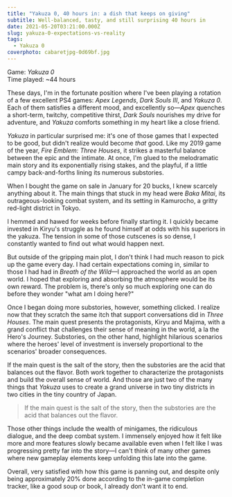 ```yaml
---
title: "Yakuza 0, 40 hours in: a dish that keeps on giving"
subtitle: Well-balanced, tasty, and still surprising 40 hours in
date: 2021-05-20T03:21:00.000Z
slug: yakuza-0-expectations-vs-reality
tags:
  - Yakuza 0
coverphoto: cabaretjpg-0d69bf.jpg
---
```

Game: *Yakuza 0*\
Time played: ~44 hours

These days, I'm in the fortunate position where I've been playing a rotation of a few excellent PS4 games: *Apex Legends*, *Dark Souls III*, and *Yakuza 0*. Each of them satisfies a different mood, and excellently so—*Apex* quenches a short-term, twitchy, competitive thirst, *Dark Souls* nourishes my drive for adventure, and *Yakuza* comforts something in my heart like a close friend.

*Yakuza* in particular surprised me: it's one of those games that I expected to be good, but didn't realize would become *that* good. Like my 2019 game of the year, *Fire Emblem: Three Houses*, it strikes a masterful balance between the epic and the intimate. At once, I'm glued to the melodramatic main story and its exponentially rising stakes, and the playful, if a little campy back-and-forths lining its numerous substories.

When I bought the game on sale in January for 20 bucks, I knew scarcely anything about it. The main things that stuck in my head were *Baka Mitai*, its outrageous-looking combat system, and its setting in Kamurocho, a gritty red-light district in Tokyo.

I hemmed and hawed for weeks before finally starting it. I quickly became invested in Kiryu's struggle as he found himself at odds with his superiors in the yakuza. The tension in some of those cutscenes is so dense, I constantly wanted to find out what would happen next.

But outside of the gripping main plot, I don't think I had much reason to pick up the game every day. I had certain expectations coming in, similar to those I had had in *Breath of the Wild*—I approached the world as an open world. I hoped that exploring and absorbing the atmosphere would be its own reward. The problem is, there's only so much exploring one can do before they wonder "what am I doing here?"

Once I began doing more substories, however, something clicked. I realize now that they scratch the same itch that support conversations did in *Three Houses*. The main quest presents the protagonists, Kiryu and Majima, with a grand conflict that challenges their sense of meaning in the world, a la the Hero's Journey. Substories, on the other hand, highlight hilarious scenarios where the heroes' level of investment is inversely proportional to the scenarios' broader consequences.

If the main quest is the salt of the story, then the substories are the acid that balances out the flavor. Both work together to characterize the protagonists and build the overall sense of world. And those are just two of the many things that *Yakuza* uses to create a grand universe in two tiny districts in two cities in the tiny country of Japan.

> If the main quest is the salt of the story, then the substories are the acid that balances out the flavor.

Those other things include the wealth of minigames, the ridiculous dialogue, and the deep combat system. I immensely enjoyed how it felt like more and more features slowly became available even when I felt like I was progressing pretty far into the story—I can't think of many other games where new gameplay elements keep unfolding this late into the game.

Overall, very satisfied with how this game is panning out, and despite only being approximately 20% done according to the in-game completion tracker, like a good soup or book, I already don't want it to end.